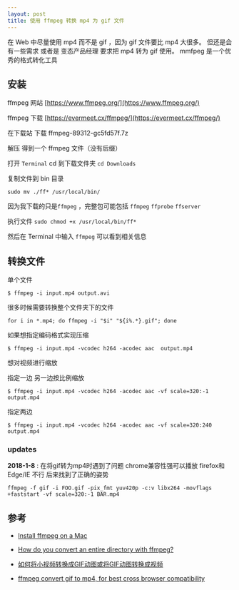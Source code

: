 ```yaml
---
layout: post
title: 使用 ffmpeg 转换 mp4 为 gif 文件
---
```


在 Web 中尽量使用 mp4 而不是 gif ，因为 gif 文件要比 mp4 大很多。 
但还是会有一些需求 或者是 变态产品经理 要求把 mp4 转为 gif 使用。
mmfpeg 是一个优秀的格式转化工具

## 安装

ffmpeg 网站 [https://www.ffmpeg.org/](https://www.ffmpeg.org/)

ffmpeg 下载 [https://evermeet.cx/ffmpeg/](https://evermeet.cx/ffmpeg/)

在下载站 下载 ffmpeg-89312-gc5fd57f.7z 

解压 得到一个 ffmpeg 文件（没有后缀）

打开 `Terminal` cd 到下载文件夹 `cd Downloads`

复制文件到 bin 目录 

`sudo mv ./ff* /usr/local/bin/` 

因为我下载的只是`ffmpeg` ，完整包可能包括 `ffmpeg` `ffprobe` `ffserver`

执行文件 `sudo chmod +x /usr/local/bin/ff*` 

然后在 Terminal 中输入 `ffmpeg` 可以看到相关信息

## 转换文件 

单个文件

`$ ffmpeg -i input.mp4 output.avi`

很多时候需要转换整个文件夹下的文件 

`for i in *.mp4; do ffmpeg -i "$i" "${i%.*}.gif"; done`

 如果想指定编码格式实现压缩
 
 `$ ffmpeg -i input.mp4 -vcodec h264 -acodec aac  output.mp4`
 
 想对视频进行缩放
 
 指定一边 另一边按比例缩放

 `$ ffmpeg -i input.mp4 -vcodec h264 -acodec aac -vf scale=320:-1 output.mp4`
 
 指定两边
 
  `$ ffmpeg -i input.mp4 -vcodec h264 -acodec aac -vf scale=320:240 output.mp4`
 
  
 ### updates
   
  **2018-1-8** : 在将gif转为mp4时遇到了问题 chrome兼容性强可以播放 firefox和Edge/IE 不行 后来找到了正确的姿势
  
  `ffmpeg -f gif -i FOO.gif -pix_fmt yuv420p -c:v libx264 -movflags +faststart -vf scale=320:-1 BAR.mp4`
 
 
 ## 参考
 
* [Install ffmpeg on a Mac](https://ericholsinger.com/install-ffmpeg-on-a-mac)

* [How do you convert an entire directory with ffmpeg?](https://stackoverflow.com/questions/5784661/how-do-you-convert-an-entire-directory-with-ffmpeg)

* [如何将小视频转换成GIF动图或将GIF动图转换成视频](http://www.webhek.com/post/convert-video-gif.html)

* [ffmpeg convert gif to mp4, for best cross browser compatibility](https://gist.github.com/ingramchen/e2af352bf8b40bb88890fba4f47eccd0)